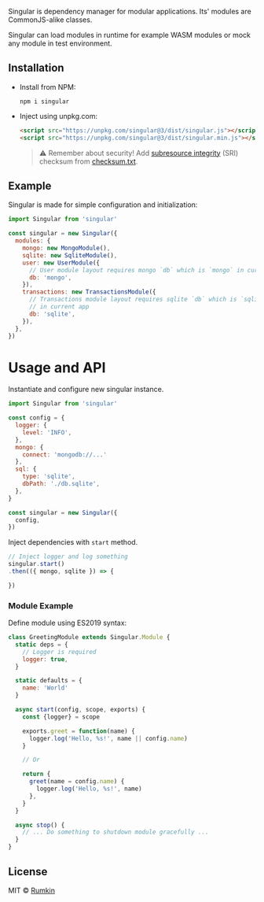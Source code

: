 Singular is dependency manager for modular applications. Its' modules are
CommonJS-alike classes.

Singular can load modules in runtime for example WASM modules or mock any module
in test environment.

## Installation

* Install from NPM:

  ```shell
  npm i singular
  ```
* Inject using unpkg.com:

  ```html
  <script src="https://unpkg.com/singular@3/dist/singular.js"></script>
  <script src="https://unpkg.com/singular@3/dist/singular.min.js"></script>
  ```
  > ⚠️ Remember about security! Add [subresource integrity](https://developer.mozilla.org/en-US/docs/Web/Security/Subresource_Integrity) (SRI) checksum
  > from [checksum.txt](https://unpkg.com/singular@3/dist/checksum.txt).

## Example

Singular is made for simple configuration and initialization:

```javascript
import Singular from 'singular'

const singular = new Singular({
  modules: {
    mongo: new MongoModule(),
    sqlite: new SqliteModule(),
    user: new UserModule({
      // User module layout requires mongo `db` which is `mongo` in current app
      db: 'mongo',
    }),
    transactions: new TransactionsModule({
      // Transactions module layout requires sqlite `db` which is `sqlite`
      // in current app
      db: 'sqlite',
    }),
  },
})
```

Usage and API
===

Instantiate and configure new singular instance.

```javascript
import Singular from 'singular'

const config = {
  logger: {
    level: 'INFO',
  },
  mongo: {
    connect: 'mongodb://...'
  },
  sql: {
    type: 'sqlite',
    dbPath: './db.sqlite',
  },
}

const singular = new Singular({
  config,
})
```

Inject dependencies with `start` method.

```javascript
// Inject logger and log something
singular.start()
.then(({ mongo, sqlite }) => {

})
```

### Module Example

Define module using ES2019 syntax:

```javascript
class GreetingModule extends Singular.Module {
  static deps = {
    // Logger is required
    logger: true,
  }

  static defaults = {
    name: 'World'
  }

  async start(config, scope, exports) {
    const {logger} = scope

    exports.greet = function(name) {
      logger.log('Hello, %s!', name || config.name)
    }

    // Or

    return {
      greet(name = config.name) {
        logger.log('Hello, %s!', name)
      },
    }
  }

  async stop() {
    // ... Do something to shutdown module gracefully ...
  }
}
```

## License

MIT © [Rumkin](https://rumk.in)

